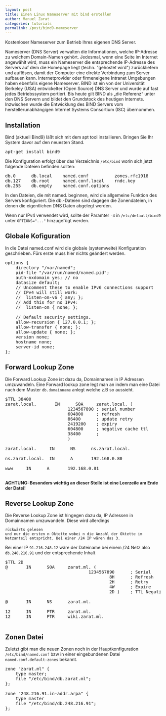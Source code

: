 ```yaml
---
layout: post
title: Einen Linux Nameserver mit bind erstellen
author: Manuel Zarat
categories: tutorials
permalink: /post/bind9-nameserver
---
```


Kostenloser Nameserver zum Betrieb Ihres eigenen DNS Server.

<!--excerpt_separator-->

Nameserver (DNS Server) verwalten die Informationen, welche IP-Adresse zu welchem Domain-Namen gehört. Jedesmal, wenn eine Seite im Internet angewählt wird, muss ein Nameserver die entsprechende IP-Adresse des Servers auf dem die Homepage liegt (techn. "gehostet wird") zurückliefern und auflösen, damit der Computer eine direkte Verbindung zum Server aufbauen kann. Internetprovider oder firmeneigene Intranet Umgebungen haben ebenfalls eigene Nameserver. BIND ist ein von der Universität Berkeley (USA) entwickelter (Open Source) DNS Server und wurde auf fast jedes Betriebssystem portiert. Bis heute gilt BIND als „die Referenz“ unter den DNS Servern und bildet den Grundstock des heutigen Internets. Inzwischen wurde die Entwicklung des BIND Servers vom herstellerunabhängigen Internet Systems Consortium (ISC) übernommen. 

<h2>Installation</h2>

Bind (aktuell Bind9) läßt sich mit dem apt tool installieren. Bringen Sie Ihr System davor auf den neuesten Stand.

<pre>apt-get install bind9</pre>

Die Konfiguration erfolgt über das Verzeichnis <code>/etc/bind</code> worin sich jetzt folgende Dateien befinden sollten:

<pre>
db.0      db.local    named.conf          zones.rfc1918
db.127    db.root     named.conf.local    rndc.key   
db.255    db.empty    named.conf.options
</pre>

In den Dateien, die mit named. beginnen, wird die allgemeine Funktion des Servers konfiguriert. Die db.-Dateien sind dagegen die Zonendateien, in denen die eigentlichen DNS Daten abgelegt werden.

Wenn nur IPv4 verwendet wird, sollte der Paramter <code>-4</code> in <code>/etc/default/bind9</code> unter <code>OPTIONS="..."</code> hinzugefügt werden.

<h2>Globale Kofiguration</h2>

In die Datei named.conf wird die globale (systemweite) Konfiguration geschrieben. Fürs erste muss hier nichts geändert werden.

<pre>options {
    directory "/var/named";
    pid-file "/var/run/named/named.pid";
    auth-nxdomain yes; // no
    datasize default;
    // Uncomment these to enable IPv6 connections support
    // IPv4 will still work:
    //  listen-on-v6 { any; };
    // Add this for no IPv4:
    //  listen-on { none; };

    // Default security settings.
    allow-recursion { 127.0.0.1; };
    allow-transfer { none; };
    allow-update { none; };
    version none;
    hostname none;
    server-id none;
};</pre>

<h2>Forward Lookup Zone</h2>

Die Forward Lookup Zone ist dazu da, Domainnamen in IP Adressen umzuwandeln. Eine Forward lookup zone legt man an indem man eine Datei nach dem Muster <code>db.domainname</code> anlegt welche z.B so aussieht. 

<pre>
$TTL 38400
zarat.local.       IN      SOA     zarat.local. (
                        1234567890 ; serial number
                        604800     ; refresh
                        86400      ; update retry
                        2419200    ; expiry
                        604800     ; negative cache ttl
                        38400      ;
                        )

zarat.local.     IN      NS      ns.zarat.local.

ns.zarat.local.  IN      A       192.168.0.80

www     IN      A       192.168.0.81

</pre>

<b>ACHTUNG: Besonders wichtig an dieser Stelle ist eine Leerzeile am Ende der Datei!</b>

<h2>Reverse Lookup Zone</h2>

Die Reverse Lookup Zone ist hingegen dazu da, IP Adressen in Domainnamen umzuwandeln. Diese wird allerdings

    rückwärts gelesen
    und nur die ersten n Oktette wobei n die Anzahl der Oktette im Netzanteil entspricht. Bei einer /24 IP wären das 3.

Bei einer IP <code>91.216.248.12</code> wäre der Dateiname bei einem /24 Netz also <code>db.248.216.91</code> und der entsprechende Inhalt

<pre>$TTL 2D
@       IN      SOA     zarat.ml. (
                                1234567890      ; Serial
                                        8H      ; Refresh
                                        2H      ; Retry
                                        4W      ; Expire
                                        2D )    ; TTL Negative Cache

@       IN      NS      zarat.ml.

12      IN      PTR     zarat.ml.
12      IN      PTR     wiki.zarat.ml.

</pre>

<h2>Zonen Datei</h2>

Zuletzt gibt man die neuen Zonen noch in der Hauptkonfiguration <code>/etc/bind/named.conf</code> bzw in einer eingebundenen Datei <code>named.conf.default-zones</code> bekannt.

<pre>
zone "zarat.ml" {
    type master;
    file "/etc/bind/db.zarat.ml";
};

zone "248.216.91.in-addr.arpa" {
    type master
    file "/etc/bind/db.248.216.91";
};
</pre>
